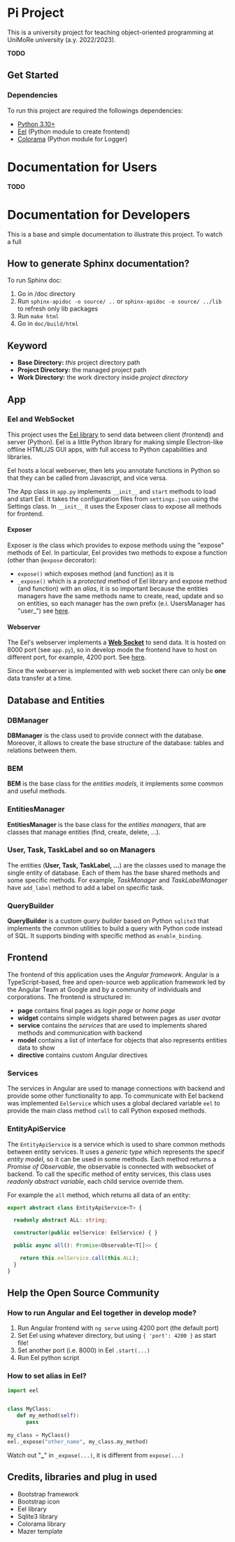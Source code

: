 # Pi Project
This is a university project for teaching object-oriented programming at UniMoRe university (a.y. 2022/2023).


**TODO**

## Get Started

### Dependencies
To run this project are required the followings dependencies:
- [Python 3.10+](https://www.python.org/downloads/)
- [Eel](https://pypi.org/project/Eel/) (Python module to create frontend)
- [Colorama](https://pypi.org/project/colorama/) (Python module for Logger)

# Documentation for Users
**TODO**


# Documentation for Developers
This is a base and simple documentation to illustrate this project.
To watch a full

## How to generate Sphinx documentation?
To run Sphinx doc:
1. Go in /doc directory
2. Run `sphinx-apidoc -o source/ ..` or `sphinx-apidoc -o source/ ../lib` to refresh only lib packages
3. Run `make html`
4. Go in `doc/build/html`

## Keyword
- **Base Directory:** _this_ project directory path
- **Project Directory:** the managed project path
- **Work Directory:** the work directory inside _project directory_

## App
### Eel and WebSocket
This project uses the [Eel library](https://github.com/python-eel/Eel) to send data between client (frontend) and server
(Python). Eel is a little Python library for making simple Electron-like offline HTML/JS GUI apps, with full access to Python capabilities and libraries.

Eel hosts a local webserver, then lets you annotate functions in Python so that they can be called from Javascript, and vice versa.

The App class in `app.py` implements `__init__` and `start` methods to load and start Eel. It takes the configuration files
from `settings.json` using the Settings class.
In `__init__` it uses the Exposer class to expose all methods for frontend.

#### Exposer
Exposer is the class which provides to expose methods using the "expose" methods of Eel. In particular, 
Eel provides two methods to expose a function (other than `@expose` decorator):
- `expose()` which exposes method (and function) as it is
- `_expose()` which is a _protected_ method of Eel library and expose method (and function) with an _alias_, it is so important because the entities managers have
the same methods name to create, read, update and so on entities, so each manager has the own prefix (e.i. UsersManager has "user_")
see [here](#how-to-set-alias-in-eel).

#### Webserver
The Eel's webserver implements a [**Web Socket**](https://en.wikipedia.org/wiki/WebSocket) to send data.
It is hosted on 8000 port (see `app.py`), so in develop mode the frontend have to host on different port, for example, 4200 port.
See [here](#how-to-run-angular-and-eel-together-in-develop-mode).

Since the webserver is implemented with web socket there can only be **one** data transfer at a time.



## Database and Entities
### DBManager
**DBManager** is the class used to provide connect with the database.
Moreover, it allows to create the base structure of the database: tables and relations between them.

### BEM
**BEM** is the base class for the _entities models_, it implements some common and useful methods.

### EntitiesManager
**EntitiesManager** is the base class for the _entities managers_, that are classes that manage entities (find, create, delete, ...).

### User, Task, TaskLabel and so on Managers
The entities (**User, Task, TaskLabel, ...**) are the classes used to manage the single entity of database.
Each of them has the base shared methods and some specific methods. For example, _TaskManager_ and _TaskLabelManager_ have `add_label` method to add a label on specific task.

### QueryBuilder
**QueryBuilder** is a custom _query builder_ based on Python `sqlite3` that implements the common utilities to build a query with Python code instead of SQL.
It supports binding with specific method as `enable_binding`.

## Frontend
The frontend of this application uses the _Angular framework_.
Angular is a TypeScript-based, free and open-source web application framework led by the Angular Team at Google and by a community of individuals and corporations.
The frontend is structured in:
- **page** contains final pages as _login page_ or _home page_
- **widget** contains simple widgets shared between pages as _user avatar_
- **service** contains the _services_ that are used to implements shared methods and communication with backend
- **model** contains a list of interface for objects that also represents entities data to show
- **directive** contains custom Angular directives

### Services
The services in Angular are used to manage connections with backend and provide some other functionality to app.
To communicate with Eel backend was implemented `EelService` which uses a global declared variable `eel` to provide the main class method `call` to call Python exposed methods.

### EntityApiService
The `EntityApiService` is a service which is used to share common methods between entity services.
It uses a _generic type_ which represents the specif _entity model_, so it can be used in some methods.
Each method returns a _Promise of Observable_, the observable is connected with websocket of backend.
To call the specific method of entity services, this class uses _readonly abstract variable_, each child service override them. 

For example the `all` method, which returns all data of an entity:

```typescript
export abstract class EntityApiService<T> {

  readonly abstract ALL: string;

  constructor(public eelService: EelService) { }

  public async all(): Promise<Observable<T[]>> {

    return this.eelService.call(this.ALL);
  }
}
```

## Help the Open Source Community

### How to run Angular and Eel together in develop mode?
1. Run Angular frontend with `ng serve` using 4200 port (the default port)
2. Set Eel using whatever directory, but using `{ 'port': 4200 }` as start file!
3. Set another port (i.e. 8000) in Eel `.start(...)`
4. Run Eel python script

### How to set alias in Eel?
```python
import eel


class MyClass:
   def my_method(self):
      pass
      
my_class = MyClass()
eel._expose("other_name", my_class.my_method)
```

Watch out "**_**" in `_expose(...)`, it is different from `expose(...)`

## Credits, libraries and plug in used
- Bootstrap framework
- Bootstrap icon
- Eel library
- Sqlite3 library
- Colorama library
- Mazer template